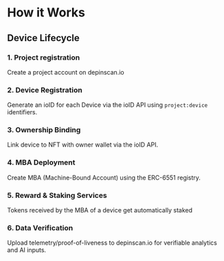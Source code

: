# How it Works

## Device Lifecycle

### **1. Project registration**

Create a project account on depinscan.io

### **2. Device Registration**

Generate an ioID for each Device via the ioID API using `project:device` identifiers.

### **3. Ownership Binding**

Link device to NFT with owner wallet via the ioID API.

### **4. MBA Deployment**

Create MBA (Machine-Bound Account) using the ERC-6551 registry.

### **5. Reward & Staking Services**

Tokens received by the MBA of a device get automatically staked

### **6. Data Verification**

Upload telemetry/proof-of-liveness to depinscan.io for verifiable analytics and AI inputs.



